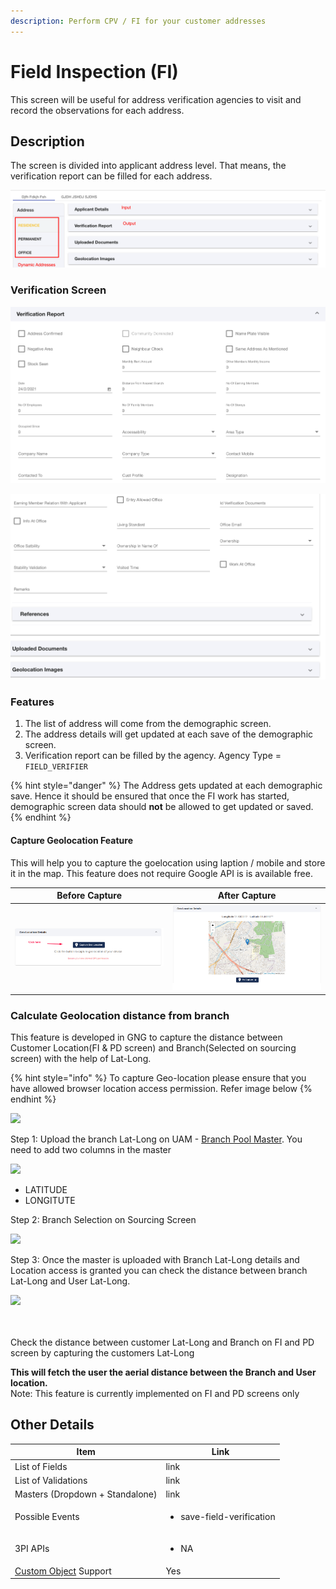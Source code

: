 ```yaml
---
description: Perform CPV / FI for your customer addresses
---
```


# Field Inspection (FI)

This screen will be useful for address verification agencies to visit and record the observations for each address.&#x20;

## Description

The screen is divided into applicant address level. That means, the verification report can be filled for each address. &#x20;

![](<../../.gitbook/assets/image (136).png>)

### Verification Screen

![](<../../.gitbook/assets/image (137).png>)

![](<../../.gitbook/assets/image (138).png>)

### Features

1. The list of address will come from the demographic screen.&#x20;
2. The address details will get updated at each save of the demographic screen.&#x20;
3. Verification report can be filled by the agency. Agency Type = `FIELD_VERIFIER`

{% hint style="danger" %}
The Address gets updated at each demographic save. Hence it should be ensured that once the FI work has started, demographic screen data should **not** be allowed to get updated or saved.&#x20;
{% endhint %}

#### Capture Geolocation Feature

This will help you to capture the goelocation using laption / mobile and store it in the map. This feature does not require Google API is is available free.&#x20;

| Before Capture                                | After Capture                                 |
| --------------------------------------------- | --------------------------------------------- |
| ![](<../../.gitbook/assets/image (192).png>)  | ![](<../../.gitbook/assets/image (193).png>)  |

### Calculate Geolocation distance from branch

This feature is developed in GNG to capture the distance between Customer Location(FI & PD screen) and Branch(Selected on sourcing screen) with the help of Lat-Long.

{% hint style="info" %}
To capture Geo-location please ensure that you have allowed browser location access permission. Refer image below
{% endhint %}

![](https://lh3.googleusercontent.com/vZAfuLStI06om9sfSpsHitpJIjtEhObUDMX-12hdTR4M8cFo-OJ3EuT7ElscFdt-rzbmuRG2C1S4StUmt\_s0771hyuyc\_yb26KQcPdKjnCMlK\_PmstTTrJktkRapIsOOI2wjqmw9=s1600)

Step 1:  Upload the branch Lat-Long on UAM - [Branch Pool Master](../../initial-setup-product/uam-setup/upload-masters.md). You need to add two columns in the master

![](https://mail.google.com/mail/u/1?ui=2\&ik=68236c0459\&attid=0.0.2\&permmsgid=msg-f:1714144452998961831\&th=17c9dd4c4eb59aa7\&view=fimg\&fur=ip\&sz=s0-l75-ft\&attbid=ANGjdJ8Yvcw7g9EIC1bPOtM0D0nUYMMnFocJPTpwH-AFL43gnq6P-j9M9s3F4TYCzc7LWf7Ja9IHJMdZGQ5jmSK9aziyE8bd67ASmOzWy0jILKg6mlEb9OoqmOKB9b8\&disp=emb\&realattid=ii\_kuzj6fcu2)

* LATITUDE
* LONGITUTE

Step 2: Branch Selection on Sourcing Screen

![](https://mail.google.com/mail/u/1?ui=2\&ik=68236c0459\&attid=0.0.1\&permmsgid=msg-f:1714144452998961831\&th=17c9dd4c4eb59aa7\&view=fimg\&fur=ip\&sz=s0-l75-ft\&attbid=ANGjdJ8qbnmDvyiZqLeuIXTykwf5ns1VC-NGyKrvJmqIx-98lLuPWe4IcAeXFQMA4bihVnwgCVNAWrkbg23n-v8sU5\_9xru4qXK-hapJrUxgpyMjgLsmcIEIeUV7AEs\&disp=emb\&realattid=ii\_kuzj279v1)

Step 3: Once the master is uploaded with Branch Lat-Long details and Location access is granted you can check the distance between branch Lat-Long and User Lat-Long.

![](https://mail.google.com/mail/u/1?ui=2\&ik=68236c0459\&attid=0.0.3\&permmsgid=msg-f:1714144452998961831\&th=17c9dd4c4eb59aa7\&view=fimg\&fur=ip\&sz=s0-l75-ft\&attbid=ANGjdJ8ChMvWPk1G0Z4hq\_T-15RqFpWj0eboSym02xBTJoJmvdoE\_lg7enYCQCCAMhOkEMV1KIK6dT7Fu2ya0VefukBjFTOyRNZSzpZXR\_P5NuJ-pAZxfUxNSzVHtic\&disp=emb\&realattid=ii\_kuzj9zhr3)

\
\
Check the distance between customer Lat-Long and Branch on FI and PD screen by capturing the customers Lat-Long

**This will fetch the user the aerial distance between the Branch and User location.**\
Note: This feature is currently implemented on FI and PD screens only

## **Other Details**

| **Item**                                                                                                   | **Link**                                  |
| ---------------------------------------------------------------------------------------------------------- | ----------------------------------------- |
| List of Fields                                                                                             | link                                      |
| List of Validations                                                                                        | link                                      |
| Masters (Dropdown + Standalone)                                                                            | link                                      |
| Possible Events                                                                                            | <ul><li>save-field-verification</li></ul> |
| 3PI APIs                                                                                                   | <ul><li>NA</li></ul>                      |
| [Custom Object](../../for-admins/product-level/custom-objects.md#process-to-create-custom-objects) Support | Yes                                       |
